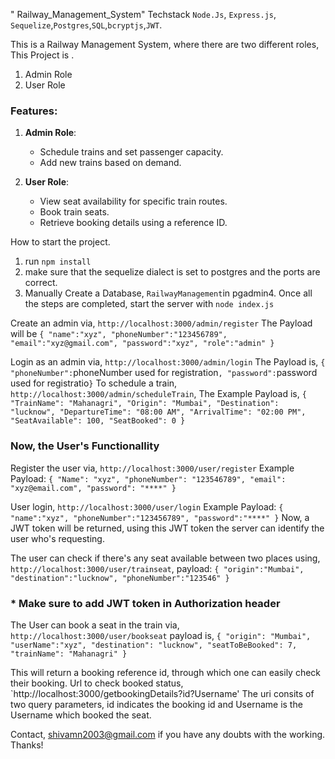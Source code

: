 " Railway_Management_System" 
Techstack
`Node.Js`, `Express.js`,` Sequelize`,`Postgres`,`SQL`,`bcryptjs`,`JWT`.

This is a Railway Management System, where there are two different roles, This Project is .
1) Admin Role
2) User Role

### Features:
1. **Admin Role**:
   - Schedule trains and set passenger capacity.
   - Add new trains based on demand.

2. **User Role**:
   - View seat availability for specific train routes.
   - Book train seats.
   - Retrieve booking details using a reference ID.

How to start the project.
1) run `npm install`
2) make sure that the sequelize dialect is set to postgres and the ports are correct.
3) Manually Create a Database, ` RailwayManagement `in pgadmin4.
Once all the steps are completed, start the server with `node index.js`


Create an admin via,
`http://localhost:3000/admin/register`
The Payload will be
`{
    "name":"xyz",
    "phoneNumber":"123456789",
    "email":"xyz@gmail.com",
    "password":"xyz",
    "role":"admin"
}`

Login as an admin via,
`http://localhost:3000/admin/login`
The Payload is,
`{
  "phoneNumber":`phoneNumber used for registration`,
  "password":`password used for registratio`
}
`
To schedule a train,
`http://localhost:3000/admin/scheduleTrain`,
The Example Payload is,
`
{
    "TrainName": "Mahanagri",
    "Origin": "Mumbai",
    "Destination": "lucknow",
    "DepartureTime": "08:00 AM",
    "ArrivalTime": "02:00 PM",
    "SeatAvailable": 100,
    "SeatBooked": 0
}
`



###  Now, the User's Functionallity

 Register the user via,
`http://localhost:3000/user/register`
Example Payload:
`{
            "Name": "xyz",
            "phoneNumber": "123546789",
            "email": "xyz@email.com",
            "password": "****"
}
`

User login,
`http://localhost:3000/user/login`
Example Payload:
`{
    "name":"xyz",
    "phoneNumber":"123456789",
    "password":"****"
}`
Now, a JWT token will be returned, using this JWT token the server can identify the user who's requesting.

The user can check if there's any seat available between two places using,
`http://localhost:3000/user/trainseat`,
payload: 
`{
  "origin":"Mumbai",
  "destination":"lucknow",
  "phoneNumber":"123546"
}`
### * Make sure to add JWT token in Authorization header


The User can book a seat in the train via,
`http://localhost:3000/user/bookseat`
payload is,
`{
  "origin": "Mumbai",
  "userName":"xyz",
  "destination": "lucknow",
  "seatToBeBooked": 7,
  "trainName": "Mahanagri"
}`
       
This will return a booking reference id, through which one can easily check their booking.
Url to check booked status,
`http://localhost:3000/getbookingDetails?id?Username'
The uri consits of two query parameters, id indicates the booking id and Username is the Username which booked the seat.


Contact, shivamn2003@gmail.com if you have any doubts with the working.
Thanks!






